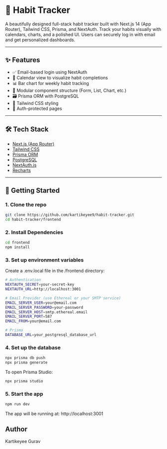 # 🧠 Habit Tracker

A beautifully designed full-stack habit tracker built with Next.js 14 (App Router), Tailwind CSS, Prisma, and NextAuth. Track your habits visually with calendars, charts, and a polished UI. Users can securely log in with email and get personalized dashboards.

---

## ✨ Features

- ✅ Email-based login using NextAuth
- 📆 Calendar view to visualize habit completions
- 📊 Bar chart for weekly habit tracking
- 🧩 Modular component structure (Form, List, Chart, etc.)
- 🗃️ Prisma ORM with PostgreSQL
- 🎨 Tailwind CSS styling
- 🔐 Auth-protected pages

---

## 🛠️ Tech Stack

- [Next.js (App Router)](https://nextjs.org/)
- [Tailwind CSS](https://tailwindcss.com/)
- [Prisma ORM](https://www.prisma.io/)
- [PostgreSQL](https://www.postgresql.org/)
- [NextAuth.js](https://next-auth.js.org/)
- [Recharts](https://recharts.org/)

---

## 🚀 Getting Started

### 1. Clone the repo

```bash
git clone https://github.com/kartikeyee9/habit-tracker.git
cd habit-tracker/frontend
```

### 2. Install Dependencies 
```bash
cd frontend
npm install
```
### 3. Set up environment variables
Create a .env.local file in the /frontend directory: 
```bash
# Authentication
NEXTAUTH_SECRET=your-secret-key
NEXTAUTH_URL=http://localhost:3001

# Email Provider (use Ethereal or your SMTP service)
EMAIL_SERVER_USER=your@email.com
EMAIL_SERVER_PASSWORD=your-password
EMAIL_SERVER_HOST=smtp.ethereal.email
EMAIL_SERVER_PORT=587
EMAIL_FROM=your@email.com

# Prisma
DATABASE_URL=your_postgresql_database_url
```
### 4. Set up the database
```bash
npx prisma db push
npx prisma generate
```
To open Prisma Studio: 
```bash
npx prisma studio
```

### 5. Start the app
```bash
npm run dev
```
The app will be running at: 
http://localhost:3001

## Author
Kartikeyee Gurav
